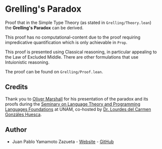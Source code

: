 # Grelling's Paradox

Proof that in the Simple Type Theory (as stated in `Grelling/Theory.lean`) the **Grelling's Paradox** can be derived.

This proof has no computational-content due to the proof requiring impredicative quantification which is only achievable in `Prop`.

This proof is presented using Classical reasoning, in particular appealing to the Law of Excluded Middle. There are other formulations that use Intuionistic reasoning.

The proof can be found on `Grelling/Proof.lean`.

## Credits

Thank you to [Oliver Marshall](https://olivermarshall.commons.gc.cuny.edu/) for his presentation of the paradox and its proofs during the [Seminary on Language Theory and Programming Languages Foundations](https://sites.google.com/ciencias.unam.mx/mfraz/seminario) at UNAM, co-hosted by [Dr. Lourdes del Carmen Gonzáles Huesca](https://louglzhuesca.github.io/).

## Author

- Juan Pablo Yamamoto Zazueta - [Website](https://jpyamamoto.com/) - [GitHub](https://github.com/jpyamamoto/)